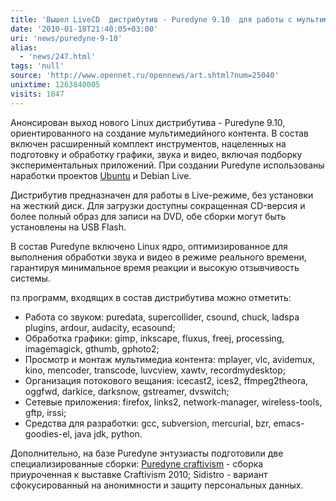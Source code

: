 ```yaml
---
title: 'Вышел LiveCD  дистрибутив - Puredyne 9.10  для работы с мультимедиа контентом'
date: '2010-01-18T21:40:05+03:00'
uri: 'news/puredyne-9-10'
alias: 
  - 'news/247.html'
tags: 'null'
source: 'http://www.opennet.ru/opennews/art.shtml?num=25040'
unixtime: 1263840005
visits: 1847
---
```

Анонсирован выход нового Linux дистрибутива - Puredyne 9.10, ориентированного на создание мультимедийного контента. В состав включен расширенный комплект инструментов, нацеленных на подготовку и обработку графики, звука и видео, включая подборку экспериментальных приложений. При создании Puredyne использованы наработки проектов [Ubuntu](http://www.ubuntu.com/) и Debian Live.

Дистрибутив предназначен для работы в Live-режиме, без установки на жесткий диск. Для загрузки доступны сокращенная CD-версия и более полный образ для записи на DVD, обе сборки могут быть установлены на USB Flash.

В состав Puredyne включено Linux ядро, оптимизированное для выполнения обработки звука и видео в режиме реального времени, гарантируя минимальное время реакции и высокую отзывчивость системы.

пз программ, входящих в состав дистрибутива можно отметить:

*   Работа со звуком: puredata, supercollider, csound, chuck, ladspa plugins, ardour, audacity, ecasound;
*   Обработка графики: gimp, inkscape, fluxus, freej, processing, imagemagick, gthumb, gphoto2;
*   Просмотр и монтаж мультимедиа контента: mplayer, vlc, avidemux, kino, mencoder, transcode, luvcview, xawtv, recordmydesktop;
*   Организация потокового вещания: icecast2, ices2, ffmpeg2theora, oggfwd, darkice, darksnow, gstreamer, dvswitch;
*   Сетевые приложения: firefox, links2, network-manager, wireless-tools, gftp, irssi;
*   Средства для разработки: gcc, subversion, mercurial, bzr, emacs-goodies-el, java jdk, python.

Дополнительно, на базе Puredyne энтузиасты подготовили две специализированные сборки: [Puredyne craftivism](http://www.craftivism.net) - сборка приуроченная к выставке Craftivism 2010; Sidistro - вариант сфокусированный на анонимности и защиту персональных данных.
